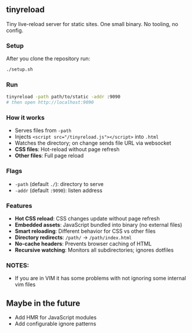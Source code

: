 ## tinyreload

Tiny live-reload server for static sites. One small binary. No tooling, no config.

### Setup
After you clone the repository run:
```bash
./setup.sh
```

### Run
```bash
tinyreload -path path/to/static -addr :9090
# then open http://localhost:9090
```

### How it works
- Serves files from `-path`
- Injects `<script src="/tinyreload.js"></script>` into `.html`
- Watches the directory; on change sends file URL via websocket
- **CSS files**: Hot-reload without page refresh
- **Other files**: Full page reload

### Flags
- `-path` (default `./`): directory to serve
- `-addr` (default `:9090`): listen address

### Features
- **Hot CSS reload**: CSS changes update without page refresh
- **Embedded assets**: JavaScript bundled into binary (no external files)
- **Smart reloading**: Different behavior for CSS vs other files
- **Directory redirects**: `/path/` → `/path/index.html`
- **No-cache headers**: Prevents browser caching of HTML
- **Recursive watching**: Monitors all subdirectories; ignores dotfiles

### NOTES:
- If you are in VIM it has some problems with not ignoring some internal vim files 

## Maybe in the future
- Add HMR for JavaScript modules
- Add configurable ignore patterns

